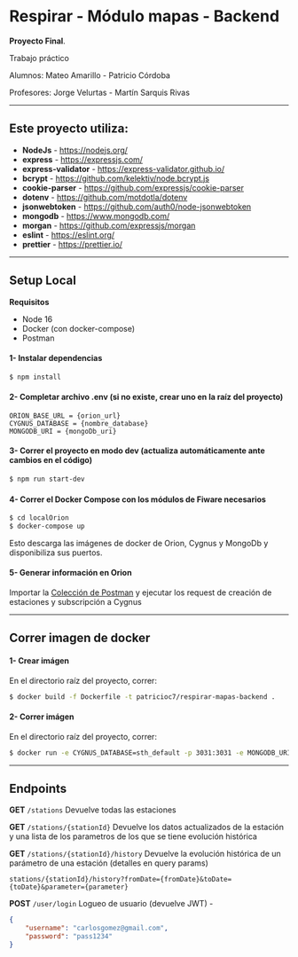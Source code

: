 # Respirar - Módulo mapas - Backend

**Proyecto Final**.

Trabajo práctico

Alumnos: Mateo Amarillo - Patricio Córdoba

Profesores: Jorge Velurtas - Martín Sarquis Rivas

****

## Este proyecto utiliza: ##

- **NodeJs** - https://nodejs.org/
- **express** - https://expressjs.com/
- **express-validator** - https://express-validator.github.io/
- **bcrypt** - https://github.com/kelektiv/node.bcrypt.js
- **cookie-parser** - https://github.com/expressjs/cookie-parser
- **dotenv** - https://github.com/motdotla/dotenv
- **jsonwebtoken** - https://github.com/auth0/node-jsonwebtoken
- **mongodb** - https://www.mongodb.com/
- **morgan** - https://github.com/expressjs/morgan
- **eslint** - https://eslint.org/
- **prettier** - https://prettier.io/

****

## Setup Local
**Requisitos**
- Node 16
- Docker (con docker-compose)
- Postman

#### 1- Instalar dependencias ####
```bash
$ npm install
```
#### 2- Completar archivo .env (si no existe, crear uno en la raíz del proyecto)
```env
ORION_BASE_URL = {orion_url}
CYGNUS_DATABASE = {nombre_database}
MONGODB_URI = {mongoDb_uri}
```
#### 3- Correr el proyecto en modo dev (actualiza automáticamente ante cambios en el código) ####
```bash
$ npm run start-dev
```

#### 4- Correr el Docker Compose con los módulos de Fiware necesarios ####
```bash
$ cd localOrion
$ docker-compose up
```
Esto descarga las imágenes de docker de Orion, Cygnus y MongoDb y disponibiliza sus puertos.

#### 5- Generar información en Orion ####
Importar la [Colección de Postman](localOrion/Orion%20Local.postman_collection.json) y ejecutar los request de creación de estaciones y subscripción a Cygnus

****

## Correr imagen de docker
#### 1- Crear imágen ####
En el directorio raíz del proyecto, correr:
```bash
$ docker build -f Dockerfile -t patricioc7/respirar-mapas-backend .
```

#### 2- Correr imágen ####
En el directorio raíz del proyecto, correr:
```bash
$ docker run -e CYGNUS_DATABASE=sth_default -p 3031:3031 -e MONGODB_URI="{MONGODB_URI}" -e ORION_BASE_URL="{ORION_BASE_URL}" -e CYGNUS_DATABASE="{CYGNUS_DATABASE}" patricioc7/espirar-mapas-backend
```

****

## Endpoints

**GET** `/stations` Devuelve todas las estaciones

**GET** `/stations/{stationId}` Devuelve los datos actualizados de la estación y una lista de los parametros de los que se tiene evolución histórica


**GET** `/stations/{stationId}/history` Devuelve la evolución histórica de un parámetro de una estación  (detalles en query params)
```url
stations/{stationId}/history?fromDate={fromDate}&toDate={toDate}&parameter={parameter}
```

**POST** `/user/login` Logueo de usuario (devuelve JWT) - 
```json 
{
    "username": "carlosgomez@gmail.com",
    "password": "pass1234"
}
```
